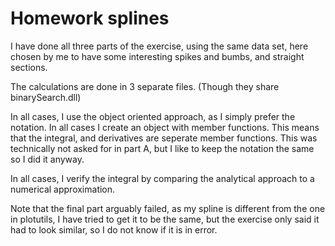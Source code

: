 Homework splines
===========
I have done all three parts of the exercise, using the same data set, here chosen by me to have some interesting spikes and bumbs, and straight sections.

The calculations are done in 3 separate files. (Though they share binarySearch.dll)

In all cases, I use the object oriented approach, as I simply prefer the notation. In all cases I create an object with member functions. This means that the integral, and derivatives are seperate member functions. This was technically not asked for in part A, but I like to keep the notation the same so I did it anyway.

In all cases, I verify the integral by comparing the analytical approach to a numerical approximation.

Note that the final part arguably failed, as my spline is different from the one in plotutils, I have tried to get it to be the same, but the exercise only said it had to look similar, so I do not know if it is in error.
